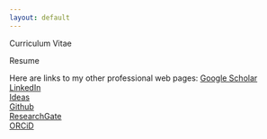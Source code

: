 ```yaml
---
layout: default
---
```


Curriculum Vitae

Resume

Here are links to my other professional web pages:
[Google Scholar](https://scholar.google.com/citations?user=wj_yfJMAAAAJ&hl=en&oi=sra) <br>
[LinkedIn](https://www.linkedin.com/in/dasdebasmita) <br>
[Ideas](https://ideas.repec.org/f/pda898.html) <br>
[Github](https://github.com/debasmita-das-econ) <br>
[ResearchGate](https://www.researchgate.net/profile/Debasmita-Das-3) <br>
[ORCiD](https://orcid.org/0000-0003-3339-570X) <br>

<br>
